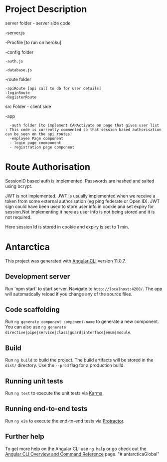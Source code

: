 # Project Description

server folder - server side code

  -server.js
  
  -Procfile [to run on heroku]
  
  -config folder

    -auth.js
    
    -database.js
    
  -route folder

    -apiRoute [api call to db for user details]
    -loginRoute
    -RegisterRoute
    
src Folder - client side

  -app
  
      -auth folder [to implement CANActivate on page that gives user list : This code is currently commented so that session based authorisation can be seen on the api routes]
      -employee Page component
      - login page coomponent
      - registration page component
      
# Route Authorisation

SessionID based auth is implemented. Passwords are hashed and salted using bcrypt.

JWT is not implemented. JWT is usually implemented when we receive a token from some external authorisation (eg ping federate or Open ID). JWT sign could have been used to store user info in cookie and set expiry for session.Not implementing it here as user info is not being stored and it is not required.

Here session Id is stored in cookie and expiry is set to 1 min. 

# Antarctica

This project was generated with [Angular CLI](https://github.com/angular/angular-cli) version 11.0.7.

## Development server

Run 'npm start' to start server. Navigate to `http://localhost:4200/`. The app will automatically reload if you change any of the source files.

## Code scaffolding

Run `ng generate component component-name` to generate a new component. You can also use `ng generate directive|pipe|service|class|guard|interface|enum|module`.

## Build

Run `ng build` to build the project. The build artifacts will be stored in the `dist/` directory. Use the `--prod` flag for a production build.

## Running unit tests

Run `ng test` to execute the unit tests via [Karma](https://karma-runner.github.io).

## Running end-to-end tests

Run `ng e2e` to execute the end-to-end tests via [Protractor](http://www.protractortest.org/).

## Further help

To get more help on the Angular CLI use `ng help` or go check out the [Angular CLI Overview and Command Reference](https://angular.io/cli) page.
"# antarcticaGlobal" 

